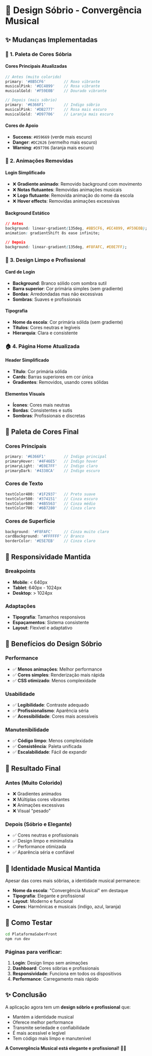 # 🎵 Design Sóbrio - Convergência Musical

## ✨ Mudanças Implementadas

### 🎨 **1. Paleta de Cores Sóbria**

#### **Cores Principais Atualizadas**
```typescript
// Antes (muito colorido)
primary: '#8B5CF6'        // Roxo vibrante
musicalPink: '#EC4899'    // Rosa vibrante
musicalGold: '#F59E0B'    // Dourado vibrante

// Depois (mais sóbrio)
primary: '#6366F1'        // Indigo sóbrio
musicalPink: '#DB2777'    // Rosa mais escuro
musicalGold: '#D97706'    // Laranja mais escuro
```

#### **Cores de Apoio**
- **Success**: `#059669` (verde mais escuro)
- **Danger**: `#DC2626` (vermelho mais escuro)
- **Warning**: `#D97706` (laranja mais escuro)

### 🚫 **2. Animações Removidas**

#### **Login Simplificado**
- ❌ **Gradiente animado**: Removido background com movimento
- ❌ **Notas flutuantes**: Removidas animações musicais
- ❌ **Logo flutuante**: Removida animação do nome da escola
- ❌ **Hover effects**: Removidas animações excessivas

#### **Background Estático**
```css
// Antes
background: linear-gradient(135deg, #8B5CF6, #EC4899, #F59E0B);
animation: gradientShift 8s ease infinite;

// Depois
background: linear-gradient(135deg, #F8FAFC, #E0E7FF);
```

### 🎯 **3. Design Limpo e Profissional**

#### **Card de Login**
- **Background**: Branco sólido com sombra sutil
- **Barra superior**: Cor primária simples (sem gradiente)
- **Bordas**: Arredondadas mas não excessivas
- **Sombras**: Suaves e profissionais

#### **Tipografia**
- **Nome da escola**: Cor primária sólida (sem gradiente)
- **Títulos**: Cores neutras e legíveis
- **Hierarquia**: Clara e consistente

### 🏠 **4. Página Home Atualizada**

#### **Header Simplificado**
- **Título**: Cor primária sólida
- **Cards**: Barras superiores em cor única
- **Gradientes**: Removidos, usando cores sólidas

#### **Elementos Visuais**
- **Ícones**: Cores mais neutras
- **Bordas**: Consistentes e sutis
- **Sombras**: Profissionais e discretas

## 🎨 **Paleta de Cores Final**

### **Cores Principais**
```typescript
primary: '#6366F1'        // Indigo principal
primaryHover: '#4F46E5'   // Indigo hover
primaryLight: '#E0E7FF'   // Indigo claro
primaryDark: '#4338CA'    // Indigo escuro
```

### **Cores de Texto**
```typescript
textColor400: '#1F2937'   // Preto suave
textColor500: '#374151'   // Cinza escuro
textColor600: '#4B5563'   // Cinza médio
textColor700: '#6B7280'   // Cinza claro
```

### **Cores de Superfície**
```typescript
background: '#F8FAFC'     // Cinza muito claro
cardBackground: '#FFFFFF' // Branco
borderColor: '#E5E7EB'    // Cinza claro
```

## 📱 **Responsividade Mantida**

### **Breakpoints**
- **Mobile**: < 640px
- **Tablet**: 640px - 1024px
- **Desktop**: > 1024px

### **Adaptações**
- **Tipografia**: Tamanhos responsivos
- **Espaçamentos**: Sistema consistente
- **Layout**: Flexível e adaptativo

## 🎯 **Benefícios do Design Sóbrio**

### **Performance**
- ✅ **Menos animações**: Melhor performance
- ✅ **Cores simples**: Renderização mais rápida
- ✅ **CSS otimizado**: Menos complexidade

### **Usabilidade**
- ✅ **Legibilidade**: Contraste adequado
- ✅ **Profissionalismo**: Aparência séria
- ✅ **Acessibilidade**: Cores mais acessíveis

### **Manutenibilidade**
- ✅ **Código limpo**: Menos complexidade
- ✅ **Consistência**: Paleta unificada
- ✅ **Escalabilidade**: Fácil de expandir

## 🚀 **Resultado Final**

### **Antes (Muito Colorido)**
- ❌ Gradientes animados
- ❌ Múltiplas cores vibrantes
- ❌ Animações excessivas
- ❌ Visual "pesado"

### **Depois (Sóbrio e Elegante)**
- ✅ Cores neutras e profissionais
- ✅ Design limpo e minimalista
- ✅ Performance otimizada
- ✅ Aparência séria e confiável

## 🎵 **Identidade Musical Mantida**

Apesar das cores mais sóbrias, a identidade musical permanece:
- **Nome da escola**: "Convergência Musical" em destaque
- **Tipografia**: Elegante e profissional
- **Layout**: Moderno e funcional
- **Cores**: Harmônicas e musicais (indigo, azul, laranja)

## 🚀 **Como Testar**

```bash
cd PlataformaSaberFront
npm run dev
```

### **Páginas para verificar:**
1. **Login**: Design limpo sem animações
2. **Dashboard**: Cores sóbrias e profissionais
3. **Responsividade**: Funciona em todos os dispositivos
4. **Performance**: Carregamento mais rápido

## ✨ **Conclusão**

A aplicação agora tem um **design sóbrio e profissional** que:
- Mantém a identidade musical
- Oferece melhor performance
- Transmite seriedade e confiabilidade
- É mais acessível e legível
- Tem código mais limpo e manutenível

**A Convergência Musical está elegante e profissional!** 🎵✨








